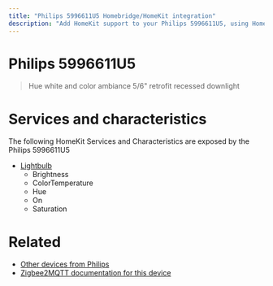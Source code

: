 ```yaml
---
title: "Philips 5996611U5 Homebridge/HomeKit integration"
description: "Add HomeKit support to your Philips 5996611U5, using Homebridge, Zigbee2MQTT and homebridge-z2m."
---
```

<!---
This file has been GENERATED using src/docgen/docgen.ts
DO NOT EDIT THIS FILE MANUALLY!
-->
# Philips 5996611U5
> Hue white and color ambiance 5/6" retrofit recessed downlight


# Services and characteristics
The following HomeKit Services and Characteristics are exposed by
the Philips 5996611U5

* [Lightbulb](../../light.md)
  * Brightness
  * ColorTemperature
  * Hue
  * On
  * Saturation


# Related
* [Other devices from Philips](../index.md#philips)
* [Zigbee2MQTT documentation for this device](https://www.zigbee2mqtt.io/devices/5996611U5.html)